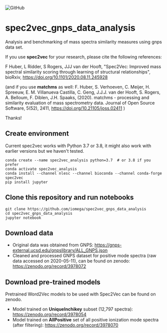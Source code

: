 ![GitHub](https://img.shields.io/github/license/iomega/spec2vec_gnps_data_analysis)
# spec2vec_gnps_data_analysis
Analysis and benchmarking of mass spectra similarity measures using gnps data set.

If you use **spec2vec** for your research, please cite the following references:

F Huber, L Ridder, S Rogers, JJJ van der Hooft, "Spec2Vec: Improved mass spectral similarity scoring through learning of structural relationships", bioRxiv, https://doi.org/10.1101/2020.08.11.245928 

(and if you use **matchms** as well:
F. Huber, S. Verhoeven, C. Meijer, H. Spreeuw, E. M. Villanueva Castilla, C. Geng, J.J.J. van der Hooft, S. Rogers, A. Belloum, F. Diblen, J.H. Spaaks, (2020). matchms - processing and similarity evaluation of mass spectrometry data. Journal of Open Source Software, 5(52), 2411, https://doi.org/10.21105/joss.02411 )

Thanks!

## Create environment
Current spec2vec works with Python 3.7 or 3.8, it might also work with earlier versions but we haven't tested.
```
conda create --name spec2vec_analysis python=3.7  # or 3.8 if you prefer
conda activate spec2vec_analysis
conda install --channel nlesc --channel bioconda --channel conda-forge spec2vec
pip install jupyter
```

## Clone this repository and run notebooks
```
git clone https://github.com/iomega/spec2vec_gnps_data_analysis
cd spec2vec_gnps_data_analysis
jupyter notebook
```

## Download data
- Original data was obtained from GNPS: https://gnps-external.ucsd.edu/gnpslibrary/ALL_GNPS.json
- Cleaned and processed GNPS dataset for positive mode spectra (raw data accessed on 2020-05-11), can be found on zenodo: https://zenodo.org/record/3978072

## Download pre-trained models
Pretrained Word2Vec models to be used with Spec2Vec can be found on zenodo.
- Model trained on __UniqueInchikey__ subset (12,797 spectra): https://zenodo.org/record/3978054
- Model trained on __AllPositive__ set of all positive ionization mode spectra (after filtering): https://zenodo.org/record/3978070
